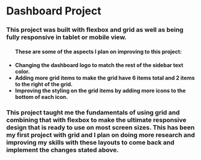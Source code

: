 <h1> Dashboard Project </h1>
<h3> This project was built with flexbox and grid as well as being fully responsive
  in tablet or mobile view.</h3>
  <ul><h4> These are some of the aspects I plan on improving to this project: <h4>
  <li>Changing the dashboard logo to match the rest of the sidebar text color.</li>
  <li>Adding more grid items to make the grid have 6 items total and 2 items to the right of the grid.</li>
  <li>Improving the styling on the grid items by adding more icons to the bottom of each icon.</li>
  </ul>

 <h3>This project taught me the fundamentals of using grid and combining that with flexbox to make the
   ultimate responsive design that is ready to use on most screen sizes. This has been my first project with
   grid and I plan on doing more research and improving my skills with these layouts to come back and 
   implement the changes stated above.</h3>
